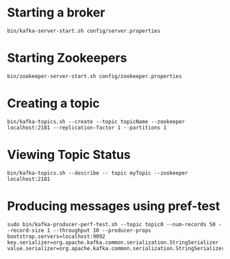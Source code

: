 # Starting a broker

```console
bin/kafka-server-start.sh config/server.properties 
```

# Starting Zookeepers 

```console
bin/zookeeper-server-start.sh config/zookeeper.properties
```

# Creating a topic
```console
bin/kafka-topics.sh --create --topic topicName --zookeeper localhost:2181 --replication-factor 1 --partitions 1
```

# Viewing Topic Status

```console
bin/kafka-topics.sh --describe -- topic myTopic --zookeeper localhost:2181
```

# Producing messages using pref-test

```console
sudo bin/kafka-producer-perf-test.sh --topic topic0 --num-records 50 --record-size 1 --throughput 10 --producer-props bootstrap.servers=localhost:9092 key.serializer=org.apache.kafka.common.serialization.StringSerializer value.serializer=org.apache.kafka.common.serialization.StringSerializer
```

